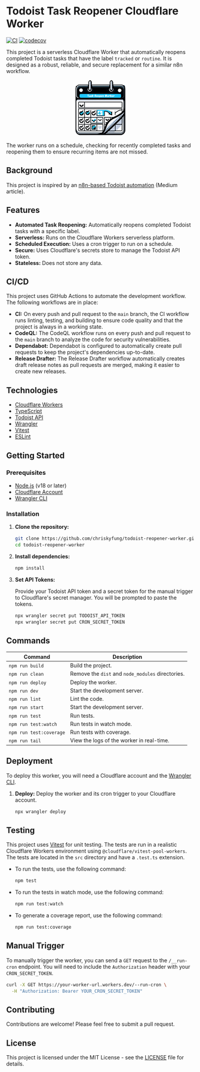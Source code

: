 # Todoist Task Reopener Cloudflare Worker

[![CI](https://github.com/chriskyfung/todoist-reopener-worker/actions/workflows/ci.yml/badge.svg)](https://github.com/chriskyfung/todoist-reopener-worker/actions/workflows/ci.yml)
[![codecov](https://codecov.io/gh/chriskyfung/todoist-reopener-worker/branch/main/graph/badge.svg)](https://codecov.io/gh/chriskyfung/todoist-reopener-worker)

This project is a serverless Cloudflare Worker that automatically reopens completed Todoist tasks that have the label `tracked` or `routine`. It is designed as a robust, reliable, and secure replacement for a similar n8n workflow.

<figure style="text-align: center;">
  <img src="assets/icon_150x150.png" alt="icon" style="border-radius: 16px"/>
</figure>

The worker runs on a schedule, checking for recently completed tasks and reopening them to ensure recurring items are not missed.

## Background

This project is inspired by an [n8n-based Todoist automation](https://medium.com/@chriskyfung/never-forget-a-recurring-task-again-an-n8n-todoist-automation-guide-4a810fef06c2) (Medium article).

## Features

- **Automated Task Reopening:** Automatically reopens completed Todoist tasks with a specific label.
- **Serverless:** Runs on the Cloudflare Workers serverless platform.
- **Scheduled Execution:** Uses a cron trigger to run on a schedule.
- **Secure:** Uses Cloudflare's secrets store to manage the Todoist API token.
- **Stateless:** Does not store any data.

## CI/CD

This project uses GitHub Actions to automate the development workflow. The following workflows are in place:

- **CI:** On every push and pull request to the `main` branch, the CI workflow runs linting, testing, and building to ensure code quality and that the project is always in a working state.
- **CodeQL:** The CodeQL workflow runs on every push and pull request to the `main` branch to analyze the code for security vulnerabilities.
- **Dependabot:** Dependabot is configured to automatically create pull requests to keep the project's dependencies up-to-date.
- **Release Drafter:** The Release Drafter workflow automatically creates draft release notes as pull requests are merged, making it easier to create new releases.

## Technologies

- [Cloudflare Workers](https://workers.cloudflare.com/)
- [TypeScript](https://www.typescriptlang.org/)
- [Todoist API](https://developer.todoist.com/api/v1/#overview)
- [Wrangler](https://developers.cloudflare.com/workers/wrangler/)
- [Vitest](https://vitest.dev/)
- [ESLint](https://eslint.org/)

## Getting Started

### Prerequisites

- [Node.js](https://nodejs.org/en/) (v18 or later)
- [Cloudflare Account](https://dash.cloudflare.com/sign-up)
- [Wrangler CLI](https://developers.cloudflare.com/workers/wrangler/install-and-update/)

### Installation

1. **Clone the repository:**

   ```bash
   git clone https://github.com/chriskyfung/todoist-reopener-worker.git
   cd todoist-reopener-worker
   ```

2. **Install dependencies:**

   ```bash
   npm install
   ```

3. **Set API Tokens:**

   Provide your Todoist API token and a secret token for the manual trigger to Cloudflare's secret manager. You will be prompted to paste the tokens.

   ```bash
   npx wrangler secret put TODOIST_API_TOKEN
   npx wrangler secret put CRON_SECRET_TOKEN
   ```

## Commands

| Command | Description |
| --- | --- |
| `npm run build` | Build the project. |
| `npm run clean` | Remove the `dist` and `node_modules` directories. |
| `npm run deploy` | Deploy the worker. |
| `npm run dev` | Start the development server. |
| `npm run lint` | Lint the code. |
| `npm run start` | Start the development server. |
| `npm run test` | Run tests. |
| `npm run test:watch` | Run tests in watch mode. |
| `npm run test:coverage` | Run tests with coverage. |
| `npm run tail` | View the logs of the worker in real-time. |

## Deployment

To deploy this worker, you will need a Cloudflare account and the [Wrangler CLI](https://developers.cloudflare.com/workers/wrangler/install-and-update/).

1. **Deploy:**
   Deploy the worker and its cron trigger to your Cloudflare account.

   ```bash
   npx wrangler deploy
   ```

## Testing

This project uses [Vitest](https://vitest.dev/) for unit testing. The tests are run in a realistic Cloudflare Workers environment using `@cloudflare/vitest-pool-workers`. The tests are located in the `src` directory and have a `.test.ts` extension.

- To run the tests, use the following command:

  ```bash
  npm test
  ```

- To run the tests in watch mode, use the following command:

  ```bash
  npm run test:watch
  ```

- To generate a coverage report, use the following command:

  ```bash
  npm run test:coverage
  ```

## Manual Trigger

To manually trigger the worker, you can send a `GET` request to the `/__run-cron` endpoint. You will need to include the `Authorization` header with your `CRON_SECRET_TOKEN`.

```bash
curl -X GET https://your-worker-url.workers.dev/--run-cron \
  -H "Authorization: Bearer YOUR_CRON_SECRET_TOKEN"
```

## Contributing

Contributions are welcome! Please feel free to submit a pull request.

## License

This project is licensed under the MIT License - see the [LICENSE](LICENSE) file for details.